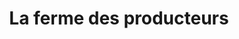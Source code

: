 ---
title: "La ferme des producteurs"
url: /saint-pierre-en-faucigny/la-ferme-des-producteurs/
shop: ferme
---